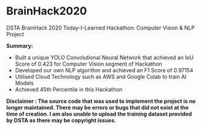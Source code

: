 # BrainHack2020
DSTA BrainHack 2020 Today-I-Learned Hackathon: Computer Vision &amp; NLP Project

**Summary:**
- Built a unique YOLO Convolutional Neural Network that achieved an IoU Score of 0.423 for Computer Vision segment of Hackathon
- Developed our own NLP algorithm and achieved an F1 Score of 0.97154
- Utilised Cloud Technology such as AWS and Google Colab to train AI Models
- Achieved 45th Percentile in this Hackathon

**Disclaimer : The source code that was used to implement the project is no longer maintained. There may be errors or bugs that did not exist at the time of creation. I am also unable to upload the training dataset provided by DSTA as there may be copyright issues.**
